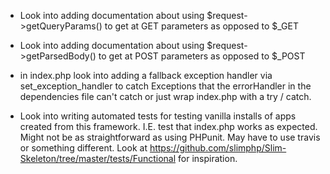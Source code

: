 * Look into adding documentation about using $request->getQueryParams() to get at GET parameters as opposed to $_GET

* Look into adding documentation about using $request->getParsedBody() to get at POST parameters as opposed to $_POST
    
* in index.php look into adding a fallback exception handler via set_exception_handler to catch Exceptions that the errorHandler 
in the dependencies file can't catch or just wrap index.php with a try / catch.

* Look into writing automated tests for testing vanilla installs of apps created from this framework. 
I.E. test that index.php works as expected. Might not be as straightforward as using PHPunit. 
May have to use travis or something different. Look at https://github.com/slimphp/Slim-Skeleton/tree/master/tests/Functional for inspiration.
